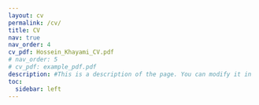 ```yaml
---
layout: cv
permalink: /cv/
title: CV
nav: true
nav_order: 4
cv_pdf: Hossein_Khayami_CV.pdf
# nav_order: 5
# cv_pdf: example_pdf.pdf
description: #This is a description of the page. You can modify it in '_pages/cv.md'. You can also change or remove the top pdf download button.
toc:
  sidebar: left
---
```

